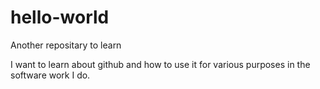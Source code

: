 # hello-world
Another repositary to learn

I want to learn about github and how to use it for various purposes in the software work I do.

